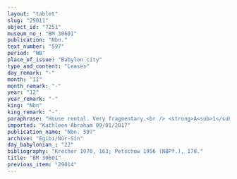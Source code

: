 ```yaml
---
layout: "tablet"
slug: "29011"
object_id: "7251"
museum_no_: "BM 30601"
publication: "Nbn."
text_number: "597"
period: "NB"
place_of_issue: "Babylon city"
type_and_content: "Leases"
day_remark: "-"
month: "II"
month_remark: "-"
year: "12"
year_remark: "-"
king: "Nbn"
king_remark: "-"
paraphrase: "House rental. Very fragmentary.<br /> <strong>A<sub>1</sub></strong>, <strong><sup>f</sup>A<sub>2</sub></strong> and <strong><sup>f</sup>A<sub>3</sub></strong> rent <strong><sup>f</sup>C</strong>&rsquo;s house, which is near <strong>D</strong>&rsquo;s house, to <strong>B </strong>for 2 years, at a yearly rent amounting to 12 shekels of silver. The text is very damaged, only a few words can be recognised: they must have referred to the agreement of paying half of the silver at the beginning of the year, and the remainder in the middle. Then, the renter&rsquo;s obligations were mentioned. The house is at the renter&rsquo;s disposal starting from Simān (III) onwards. Names of 3 witnesses and the scribe.<br /> &nbsp;<br /> <strong>A<sub>1</sub></strong> = Nab&ucirc;-ēre&scaron;/Bēl-ile&rsquo;&rsquo;i//Ṣāhit-gin&ecirc;; <strong><sup>f</sup>A<sub>2</sub></strong> = <sup>f</sup>Bānītu-ēṭirat/Marduk-&scaron;umu-uṣur//Ṣāhit-gin&ecirc;; <strong><sup>f</sup>A<sub>3</sub> </strong>= <sup>f</sup>Andi-Nanāya/Marduk-&scaron;umu-uṣur//Ṣāhit-gin&ecirc;; <strong>B</strong> = Nab&ucirc;-ahhē-iddin/&Scaron;ulāya//Egibi; <strong><sup>f</sup>C</strong> = <sup>f</sup>S&icirc;n-bannāya; <strong>D</strong> = &Scaron;umu-iddin/&hellip;"
imported: "Kathleen Abraham 09/01/2017"
publication_name: "Nbn. 597"
archive: "Egibi/Nūr-Sîn"
day_babylonian_: "22"
bibliography: "Krecher 1970, 163; Petschow 1956 (NBPf.), 178."
title: "BM 30601"
previous_item: "29014"
---
```

